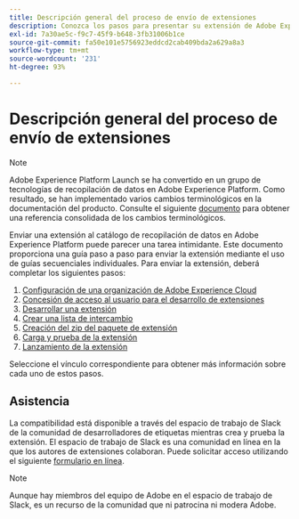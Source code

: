 ```yaml
---
title: Descripción general del proceso de envío de extensiones
description: Conozca los pasos para presentar su extensión de Adobe Experience Platform desde el desarrollo hasta el lanzamiento.
exl-id: 7a30ae5c-f9c7-45f9-b648-3fb31006b1ce
source-git-commit: fa50e101e5756923eddcd2cab409bda2a629a8a3
workflow-type: tm+mt
source-wordcount: '231'
ht-degree: 93%

---
```


# Descripción general del proceso de envío de extensiones

>[!NOTE]
>
>Adobe Experience Platform Launch se ha convertido en un grupo de tecnologías de recopilación de datos en Adobe Experience Platform. Como resultado, se han implementado varios cambios terminológicos en la documentación del producto. Consulte el siguiente [documento](../../term-updates.md) para obtener una referencia consolidada de los cambios terminológicos.

Enviar una extensión al catálogo de recopilación de datos en Adobe Experience Platform puede parecer una tarea intimidante. Este documento proporciona una guía paso a paso para enviar la extensión mediante el uso de guías secuenciales individuales. Para enviar la extensión, deberá completar los siguientes pasos:

1. [Configuración de una organización de Adobe Experience Cloud](./setup.md)
1. [Concesión de acceso al usuario para el desarrollo de extensiones](./access.md)
1. [Desarrollar una extensión](./develop.md)
1. [Crear una lista de intercambio](./create-listing.md)
1. [Creación del zip del paquete de extensión](./create-extension-package-zip.md)
1. [Carga y prueba de la extensión](./upload-and-test.md)
1. [Lanzamiento de la extensión](./release.md)

Seleccione el vínculo correspondiente para obtener más información sobre cada uno de estos pasos.

## Asistencia

La compatibilidad está disponible a través del espacio de trabajo de Slack de la comunidad de desarrolladores de etiquetas mientras crea y prueba la extensión. El espacio de trabajo de Slack es una comunidad en línea en la que los autores de extensiones colaboran. Puede solicitar acceso utilizando el siguiente [formulario en línea](https://docs.google.com/forms/d/e/1FAIpQLScq1m63YkDrRpvPLhzUqtfoleWiDDTTXZsSivIXRfFdlSMzpQ/viewform).

>[!NOTE]
>
>Aunque hay miembros del equipo de Adobe en el espacio de trabajo de Slack, es un recurso de la comunidad que ni patrocina ni modera Adobe.
